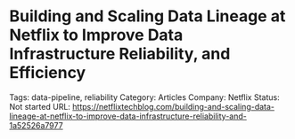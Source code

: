 # Building and Scaling Data Lineage at Netflix to Improve Data Infrastructure Reliability, and Efficiency

Tags: data-pipeline, reliability
Category: Articles
Company: Netflix
Status: Not started
URL: https://netflixtechblog.com/building-and-scaling-data-lineage-at-netflix-to-improve-data-infrastructure-reliability-and-1a52526a7977